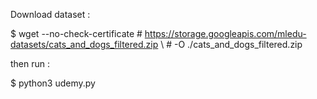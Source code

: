 Download dataset :

$ wget --no-check-certificate #     https://storage.googleapis.com/mledu-datasets/cats_and_dogs_filtered.zip \ #     -O ./cats_and_dogs_filtered.zip

then run :

$ python3 udemy.py
